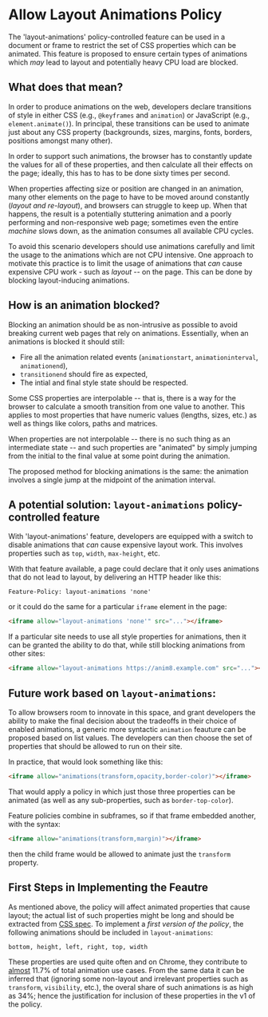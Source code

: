 Allow Layout Animations Policy
===========

The 'layout-animations' policy-controlled feature can be used in a document or frame to
restrict the set of CSS properties which can be animated. This feature is proposed to 
ensure certain types of animations which *may* lead to layout and potentially heavy CPU
load are blocked.

What does that mean?
------------

In order to produce animations on the web, developers declare transitions of style
in either CSS (e.g., `@keyframes` and `animation`) or JavaScript (e.g., `element.animate()`). 
In principal, these transitions can be used to animate just about any CSS property
(backgrounds, sizes, margins, fonts, borders, positions amongst many other).

In order to support such animations, the browser has to constantly update the values for
all of these properties, and then calculate all their effects on the page; ideally, this has
to has to be done sixty times per second.

When properties affecting size or position are changed in an animation, many other 
elements on the page to have to be moved around constantly (*layout and re-layout*), and 
browsers can struggle to keep up. When that happens, the result is a potentially stuttering
animation and a poorly performing and non-responsive web page; sometimes even the entire *machine*
slows down, as the animation consumes all available CPU cycles.

To avoid this scenario developers should use animations carefully and limit the usage to
the animations which are not CPU intensive. One approach to motivate this practice is to
limit the usage of animations that *can* cause expensive CPU work - such as *layout* --
on the page. This can be done by blocking layout-inducing animations.

How is an animation blocked?
------------

Blocking an animation should be as non-intrusive as possible to avoid breaking current
web pages that rely on animations. Essentially, when an animations is blocked it should
still:
  - Fire all the animation related events (`animationstart`, `animationinterval`, `animationend`),
  - `transitionend` should fire as expected,
  - The intial and final style state should be respected.
  
Some CSS properties are interpolable -- that is, there is a way for the
browser to calculate a smooth transition from one value to another. This applies
to most properties that have numeric values (lengths, sizes, etc.) as well as
things like colors, paths and matrices.


When properties are not interpolable -- there is no such thing as an
intermediate state -- and such properties are "animated" by simply jumping
from the initial to the final value at some point during the animation.

The proposed method for blocking animations is the same: the animation involves a
single jump at the midpoint of the animation interval.

A potential solution: `layout-animations` policy-controlled feature
------------

With 'layout-animations' feature, developers are equipped with a switch to
disable animations that *can* cause expensive layout work. This involves properties
such as `top`, `width`, `max-height`, etc.

With that feature available, a page could declare that it only uses animations that
do not lead to layout, by delivering an HTTP header like this:

```http
Feature-Policy: layout-animations 'none'
```

or it could do the same for a particular `iframe` element in the page:

```html
<iframe allow="layout-animations 'none'" src="..."></iframe>
```
If a particular site needs to use all style properties for animations, 
then it can be granted the ability to do that, while still blocking
animations from other sites:

```html
<iframe allow="layout-animations https://anim8.example.com" src="..."></iframe>
```

Future work based on `layout-animations`:
------------

To allow browsers room to innovate in this space, and grant developers the ability
to make the final decision about the tradeoffs in their choice of enabled animations,
a generic more syntactic `animation` feauture can be proposed based on list values.
The developers can then choose the set of properties that should be allowed to run
on their site.

In practice, that would look something like this:

```html
<iframe allow="animations(transform,opacity,border-color)"></iframe>
```

That would apply a policy in which just those three properties can be animated
(as well as any sub-properties, such as `border-top-color`). 

Feature policies combine in subframes, so if that frame embedded another, with
the syntax:

```html
<iframe allow="animations(transform,margin)"></iframe>
```
then the child frame would be allowed to animate just the `transform` property.

First Steps in Implementing the Feautre
-------------
As mentioned above, the policy will affect animated properties that cause layout; the actual list of such properties might be long and should be extracted from [CSS spec](https://drafts.csswg.org/). To implement a *first version of the policy*, the following  animations should be included in `layout-animations`:
```
bottom, height, left, right, top, width
```
These properties are used quite often and on Chrome, they contribute to [almost](https://www.chromestatus.com/metrics/css/animated) 11.7% of total animation use cases. From the same data it can be inferred that (ignoring some non-layout and irrelevant properties such as `transform`, `visibility`, etc.), the overal share of such animations is as high as 34%; hence the justification for inclusion of these properties in the v1 of the policy.
